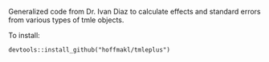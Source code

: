 Generalized code from Dr. Ivan Diaz to calculate effects and standard errors from various types of tmle objects.

To install:

```devtools::install_github("hoffmakl/tmleplus")```

